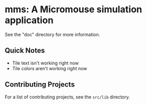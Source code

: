 # mms: A Micromouse simulation application

See the "doc" directory for more information.

## Quick Notes
* Tile text isn't working right now
* Tile colors aren't working right now

## Contributing Projects

For a list of contributing projects, see the `src/lib` directory.
